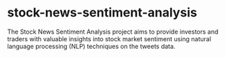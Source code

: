# stock-news-sentiment-analysis
The Stock News Sentiment Analysis project aims to provide investors and traders with valuable insights into stock market sentiment using natural language processing (NLP) techniques on the tweets data.

